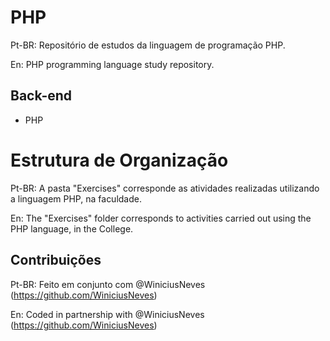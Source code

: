 # PHP
Pt-BR: Repositório de estudos da linguagem de programação PHP.

En: PHP programming language study repository.

## Back-end
- PHP

# Estrutura de Organização
Pt-BR: A pasta "Exercises" corresponde as atividades realizadas utilizando a linguagem PHP, na faculdade.

En: The "Exercises" folder corresponds to activities carried out using the PHP language, in the College.

## Contribuições

Pt-BR: Feito em conjunto com @WiniciusNeves (https://github.com/WiniciusNeves)

En: Coded in partnership with @WiniciusNeves (https://github.com/WiniciusNeves)

